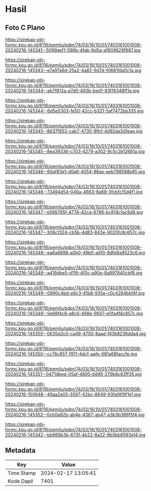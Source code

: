 # Hasil

## Foto C Plano

https://sirekap-obj-formc.kpu.go.id/8116/pemilu/pdpr/74/03/16/10/01/7403161001008-20240216-145341--5099aef1-596b-4fab-8d5a-af609629f887.jpg

https://sirekap-obj-formc.kpu.go.id/8116/pemilu/pdpr/74/03/16/10/01/7403161001008-20240216-145343--e7a97a6d-25a2-4a82-9d7d-f0681fda0c1a.jpg

https://sirekap-obj-formc.kpu.go.id/8116/pemilu/pdpr/74/03/16/10/01/7403161001008-20240216-145344--ab7f812a-a7d0-493b-bed1-93f19348ff1a.jpg

https://sirekap-obj-formc.kpu.go.id/8116/pemilu/pdpr/74/03/16/10/01/7403161001008-20240216-145344--6d5e5303-fe50-42cc-b321-5af7472bb335.jpg

https://sirekap-obj-formc.kpu.go.id/8116/pemilu/pdpr/74/03/16/10/01/7403161001008-20240216-145345--8637f852-cab7-4735-9fb1-4d92da3d1eae.jpg

https://sirekap-obj-formc.kpu.go.id/8116/pemilu/pdpr/74/03/16/10/01/7403161001008-20240216-145345--8ea39336-c703-4279-a302-9c5c2b12681a.jpg

https://sirekap-obj-formc.kpu.go.id/8116/pemilu/pdpr/74/03/16/10/01/7403161001008-20240216-145346--60af83e1-d0a6-4054-86ae-aeb798588b85.jpg

https://sirekap-obj-formc.kpu.go.id/8116/pemilu/pdpr/74/03/16/10/01/7403161001008-20240216-145346--73494d54-046a-4663-8a68-3fcbfc15d4f1.jpg

https://sirekap-obj-formc.kpu.go.id/8116/pemilu/pdpr/74/03/16/10/01/7403161001008-20240216-145347--e588765f-4774-42ca-8796-bc814c1ac8d8.jpg

https://sirekap-obj-formc.kpu.go.id/8116/pemilu/pdpr/74/03/16/10/01/7403161001008-20240216-145347--308c1324-cb5b-4d83-843e-9020fc8c657c.jpg

https://sirekap-obj-formc.kpu.go.id/8116/pemilu/pdpr/74/03/16/10/01/7403161001008-20240216-145348--ea6a6888-a0b0-49b0-a6f0-8dfd8a9523c6.jpg

https://sirekap-obj-formc.kpu.go.id/8116/pemilu/pdpr/74/03/16/10/01/7403161001008-20240216-145348--a419dbe5-d116-4f0c-a90e-8a997840cbf8.jpg

https://sirekap-obj-formc.kpu.go.id/8116/pemilu/pdpr/74/03/16/10/01/7403161001008-20240216-145349--0990c4bd-e6c3-41b8-935e-c0c4264bbf4f.jpg

https://sirekap-obj-formc.kpu.go.id/8116/pemilu/pdpr/74/03/16/10/01/7403161001008-20240216-145349--5e88f4c8-a8c6-468e-9607-e0fa4f4c857c.jpg

https://sirekap-obj-formc.kpu.go.id/8116/pemilu/pdpr/74/03/16/10/01/7403161001008-20240216-145350--0635d2c0-ca49-4700-8aad-f43b8236dda4.jpg

https://sirekap-obj-formc.kpu.go.id/8116/pemilu/pdpr/74/03/16/10/01/7403161001008-20240216-145350--cc78c857-f911-4dcf-aafe-681a68faccfe.jpg

https://sirekap-obj-formc.kpu.go.id/8116/pemilu/pdpr/74/03/16/10/01/7403161001008-20240216-145351--0471dbed-05af-4895-b895-279b8c63ff35.jpg

https://sirekap-obj-formc.kpu.go.id/8116/pemilu/pdpr/74/03/16/10/01/7403161001008-20240216-150648--49aa2a05-3597-42bc-8649-93faf4f9f1e1.jpg

https://sirekap-obj-formc.kpu.go.id/8116/pemilu/pdpr/74/03/16/10/01/7403161001008-20240216-145352--0cb0a82b-ab4e-4367-ab47-a3b3b386f5f4.jpg

https://sirekap-obj-formc.kpu.go.id/8116/pemilu/pdpr/74/03/16/10/01/7403161001008-20240216-145342--bb669b3b-673f-4b22-8a22-8b0bb6593ef4.jpg


## Metadata

| Key        | Value               |
| ---------- | ------------------- |
| Time Stamp | 2024-02-17 13:05:41 |
| Kode Dapil | 7401                |



